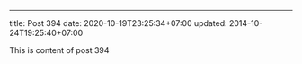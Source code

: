 ---
title: Post 394
date: 2020-10-19T23:25:34+07:00
updated: 2014-10-24T19:25:40+07:00

This is content of post 394